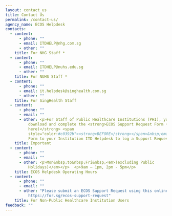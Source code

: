```yaml
---
layout: contact_us
title: Contact Us
permalink: /contact-us/
agency_name: ECOS Helpdesk
contacts:
  - content:
      - phone: ""
      - email: ITDHELP@nhg.com.sg
      - other: ""
    title: For NHG Staff *
  - content:
      - phone: ""
      - email: ITDHELP@nuhs.edu.sg
      - other: ""
    title: For NUHS Staff *
  - content:
      - phone: ""
      - email: it.helpdesk@singhealth.com.sg
      - other: ""
    title: For SingHealth Staff
  - content:
      - phone: ""
      - email: ""
      - other: <p>For Staff of Public Healthcare Institutions (PHI), you must first
          download and complete the <strong>ECOS Support Request Form (click
          here)</strong> <span
          style="color:#c0392b"><strong>BEFORE</strong></span>&nbsp;emailing the
          Form to your Institution ITD Helpdesk to log a Support Request.</p>
    title: Important
  - content:
      - phone: ""
      - email: ""
      - other: <p>Mon&nbsp;to&nbsp;Fri&nbsp;<em>(excluding Public
          Holidays)</em></p>  <p>9am – 1pm, 2pm - 5pm</p>
    title: ECOS Helpdesk Operating Hours
  - content:
      - phone: ""
      - email: ""
      - other: "Please submit an ECOS Support Request using this online form here:
          https://for.sg/ecos-support-request"
    title: For Non-Public Healthcare Institution Users
feedback: ""
---
```

